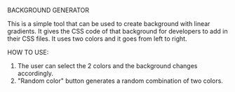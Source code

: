 BACKGROUND GENERATOR

This is a simple tool that can be used to create background with linear gradients. It gives the CSS code of that background for developers to add in their CSS files.
It uses two colors and it goes from left to right.

HOW TO USE: 
1. The user can select the 2 colors and the background changes accordingly.
2. "Random color" button generates a random combination of two colors.
